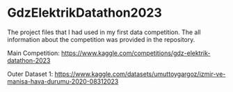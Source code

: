 # GdzElektrikDatathon2023

The project files that I had used in my first data competition. The all information about the competition was provided in the repository.

Main Competition: https://www.kaggle.com/competitions/gdz-elektrik-datathon-2023

Outer Dataset 1: https://www.kaggle.com/datasets/umuttoygargoz/izmir-ve-manisa-hava-durumu-2020-08312023
